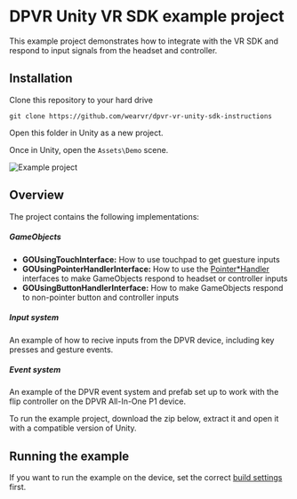 # DPVR Unity VR SDK example project

This example project demonstrates how to integrate with the VR SDK and respond to input signals from the headset and controller.

## Installation

Clone this repository to your hard drive

```
git clone https://github.com/wearvr/dpvr-vr-unity-sdk-instructions
```

Open this folder in Unity as a new project.

Once in Unity, open the `Assets\Demo` scene.

![Example project](ExampleProject.png)

## Overview

The project contains the following implementations:

##### GameObjects

* **GOUsingTouchInterface:** How to use touchpad to get guesture inputs
* **GOUsingPointerHandlerInterface:** How to use the [Pointer*Handler](https://docs.unity3d.com/ScriptReference/EventSystems.IPointerClickHandler.html) interfaces to make GameObjects respond to headset or controller inputs
* **GOUsingButtonHandlerInterface:** How to make GameObjects respond to non-pointer button and controller inputs

##### Input system

An example of how to recive inputs from the DPVR device, including key presses and gesture events.

##### Event system

An example of the DPVR event system and prefab set up to work with the flip controller on the DPVR All-In-One P1 device.

To run the example project, download the zip below, extract it and open it with a compatible version of Unity.

## Running the example

If you want to run the example on the device, set the correct [build settings](/docs/building-to-dpvr-all-in-one.md) first.


